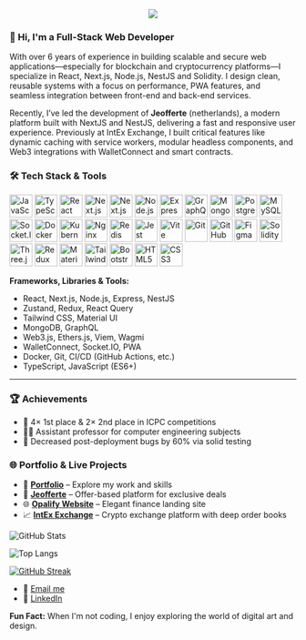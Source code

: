 <p align="center">
  <img src="https://capsule-render.vercel.app/api?text=Welcome%20to%20My%20GitHub!&animation=fadeIn&type=waving&color=gradient&height=100"/>
</p>

### 👋 Hi, I'm a Full-Stack Web Developer

With over 6 years of experience in building scalable and secure web applications—especially for blockchain and cryptocurrency platforms—I specialize in React, Next.js, Node.js, NestJS and Solidity. I design clean, reusable systems with a focus on performance, PWA features, and seamless integration between front-end and back-end services.

Recently, I’ve led the development of **Jeofferte** (netherlands), a modern platform built with NextJS and NestJS, delivering a fast and responsive user experience. Previously at IntEx Exchange, I built critical features like dynamic caching with service workers, modular headless components, and Web3 integrations with WalletConnect and smart contracts.

### 🛠️ Tech Stack & Tools

<p align="left">
  <img src="https://cdn.jsdelivr.net/gh/devicons/devicon/icons/javascript/javascript-original.svg" alt="JavaScript" width="40" height="40"/>
  <img src="https://cdn.jsdelivr.net/gh/devicons/devicon/icons/typescript/typescript-original.svg" alt="TypeScript" width="40" height="40"/>
  <img src="https://cdn.jsdelivr.net/gh/devicons/devicon/icons/react/react-original.svg" alt="React" width="40" height="40"/>
  <img src="https://cdn.jsdelivr.net/gh/devicons/devicon/icons/nextjs/nextjs-original-wordmark.svg" alt="Next.js" width="40" height="40"/>
 <img src="https://cdn.jsdelivr.net/gh/devicons/devicon/icons/nestjs/nestjs-original.svg" alt="Next.js" width="40" height="40" style="background:transparent"/>
  <img src="https://cdn.jsdelivr.net/gh/devicons/devicon/icons/nodejs/nodejs-original.svg" alt="Node.js" width="40" height="40"/>
  <img src="https://cdn.jsdelivr.net/gh/devicons/devicon/icons/express/express-original.svg" alt="Express.js" width="40" height="40"/>
  <img src="https://cdn.jsdelivr.net/gh/devicons/devicon/icons/graphql/graphql-plain.svg" alt="GraphQL" width="40" height="40"/>
  <img src="https://cdn.jsdelivr.net/gh/devicons/devicon/icons/mongodb/mongodb-original.svg" alt="MongoDB" width="40" height="40"/>
  <img src="https://cdn.jsdelivr.net/gh/devicons/devicon/icons/postgresql/postgresql-original.svg" alt="PostgreSQL" width="40" height="40"/>
  <img src="https://cdn.jsdelivr.net/gh/devicons/devicon/icons/mysql/mysql-original.svg" alt="MySQL" width="40" height="40"/>
  <img src="https://cdn.jsdelivr.net/gh/devicons/devicon/icons/socketio/socketio-original.svg" alt="Socket.IO" width="40" height="40"/>
  <img src="https://cdn.jsdelivr.net/gh/devicons/devicon/icons/docker/docker-original.svg" alt="Docker" width="40" height="40"/>
  <img src="https://cdn.jsdelivr.net/gh/devicons/devicon/icons/kubernetes/kubernetes-plain.svg" alt="Kubernetes" width="40" height="40"/>
  <img src="https://cdn.jsdelivr.net/gh/devicons/devicon/icons/nginx/nginx-original.svg" alt="Nginx" width="40" height="40"/>
  <img src="https://cdn.jsdelivr.net/gh/devicons/devicon/icons/redis/redis-original.svg" alt="Redis" width="40" height="40"/>
  <img src="https://cdn.jsdelivr.net/gh/devicons/devicon/icons/jest/jest-plain.svg" alt="Jest" width="40" height="40"/>
  <img src="https://cdn.jsdelivr.net/gh/devicons/devicon/icons/vite/vite-original.svg" alt="Vite" width="40" height="40"/>
  <img src="https://cdn.jsdelivr.net/gh/devicons/devicon/icons/git/git-original.svg" alt="Git" width="40" height="40"/>
  <img src="https://cdn.jsdelivr.net/gh/devicons/devicon/icons/github/github-original.svg" alt="GitHub" width="40" height="40"/>
  <img src="https://cdn.jsdelivr.net/gh/devicons/devicon/icons/figma/figma-original.svg" alt="Figma" width="40" height="40"/>
  <img src="https://cdn.jsdelivr.net/gh/devicons/devicon/icons/solidity/solidity-original.svg" alt="Solidity" width="40" height="40"/>

  <img src="https://cdn.jsdelivr.net/gh/devicons/devicon/icons/threejs/threejs-original.svg" alt="Three.js" width="40" height="40"/>
  <img src="https://cdn.jsdelivr.net/gh/devicons/devicon/icons/redux/redux-original.svg" alt="Redux" width="40" height="40"/>
  <img src="https://cdn.jsdelivr.net/gh/devicons/devicon/icons/materialui/materialui-original.svg" alt="Material UI" width="40" height="40"/>
  <img src="https://cdn.jsdelivr.net/gh/devicons/devicon/icons/tailwindcss/tailwindcss-original.svg" alt="Tailwind CSS" width="40" height="40"/>
  <img src="https://cdn.jsdelivr.net/gh/devicons/devicon/icons/bootstrap/bootstrap-original.svg" alt="Bootstrap" width="40" height="40"/>
  <img src="https://cdn.jsdelivr.net/gh/devicons/devicon/icons/html5/html5-original.svg" alt="HTML5" width="40" height="40"/>
  <img src="https://cdn.jsdelivr.net/gh/devicons/devicon/icons/css3/css3-original.svg" alt="CSS3" width="40" height="40"/>
</p>

**Frameworks, Libraries & Tools:**

- React, Next.js, Node.js, Express, NestJS
- Zustand, Redux, React Query
- Tailwind CSS, Material UI
- MongoDB, GraphQL
- Web3.js, Ethers.js, Viem, Wagmi
- WalletConnect, Socket.IO, PWA
- Docker, Git, CI/CD (GitHub Actions, etc.)
- TypeScript, JavaScript (ES6+)

---

### 🏆 Achievements

- 🥇 4× 1st place & 2× 2nd place in ICPC competitions
- 👨‍🏫 Assistant professor for computer engineering subjects
- 🔧 Decreased post-deployment bugs by 60% via solid testing

### 🌐 Portfolio & Live Projects

- 🚀 [**Portfolio**](https://fadaeixlii-space.vercel.app/) – Explore my work and skills
- 💎 [**Jeofferte**](https://jeofferte.nl/) – Offer-based platform for exclusive deals
- 🌐 [**Opalify Website**](https://opali-fi-website.vercel.app/) – Elegant finance landing site
- 📈 [**IntEx Exchange**](https://intex.finance/) – Crypto exchange platform with deep order books

![GitHub Stats](https://github-readme-stats.vercel.app/api?username=fadaeixlii&show_icons=true&theme=radical)

![Top Langs](https://github-readme-stats.vercel.app/api/top-langs/?username=fadaeixlii&layout=compact&theme=github_dark&hide_border=true)

[![GitHub Streak](https://streak-stats.demolab.com?user=fadaeixlii&theme=github-dark&hide_border=true)](https://git.io/streak-stats)

- 📧 [Email me](mailto:mohammad4252@gmail.com)
- 💼 [LinkedIn](https://www.linkedin.com/in/mohammadmkh/)

**Fun Fact:** When I'm not coding, I enjoy exploring the world of digital art and design.
